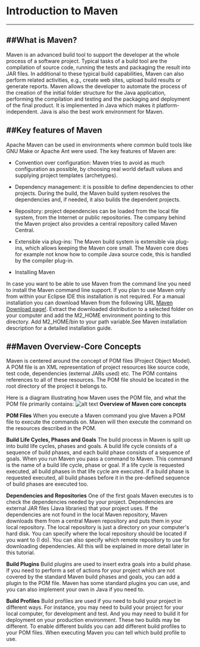 # Introduction to Maven
-------

 ##What is Maven?  
 ------------

Maven is an advanced build tool to support the developer at the whole process of a software project. Typical tasks of a build tool are the compilation of source code, running the tests and packaging the result into JAR files. In additional to these typical build capabilities, Maven can also perform related activities, e.g., create web sites, upload build results or generate reports.
Maven allows the developer to automate the process of the creation of the initial folder structure for the Java application, performing the compilation and testing and the packaging and deployment of the final product. It is implemented in Java which makes it platform-independent. Java is also the best work environment for Maven.

##Key features of Maven   
------------


Apache Maven can be used in environments where common build tools like GNU Make or Apache Ant were used. The key features of Maven are:


 -  Convention over configuration: Maven tries to avoid as much configuration as possible, by choosing real world default values and supplying project templates (archetypes).  

 - Dependency management: it is possible to define dependencies to other projects. During the build, the Maven build system resolves the dependencies and, if needed, it also builds the dependent projects.

 - Repository: project dependencies can be loaded from the local file system, from the Internet or public repositories. The company behind the Maven project also provides a central repository called Maven Central.


 - Extensible via plug-ins: The Maven build system is extensible via plug-ins, which allows keeping the Maven core small. The Maven core does for example not know how to compile Java source code, this is handled by the compiler plug-in.



 - Installing Maven  



In case you want to be able to use Maven from the command line you need to install the Maven command line support. If you plan to use Maven only from within your Eclipse IDE this installation is not required.
 For a manual installation you can download Maven from the following URL [Maven Download page!](http://maven.apache.org/download.cgi). Extract the downloaded distribution to a selected folder on your computer and add the M2_HOME environment pointing to this directory. Add M2_HOME/bin to your path variable.See Maven installation description for a detailed installation guide.


 ##Maven Overview-Core Concepts  
 --------

Maven is centered around the concept of POM files (Project Object Model). A POM file is an XML representation of project resources like source code, test code, dependencies (external JARs used) etc. The POM contains references to all of these resources. The POM file should be located in the root directory of the project it belongs to.

Here is a diagram illustrating how Maven uses the POM file, and what the POM file primarily contains:
![alt text](http://tutorials.jenkov.com/images/maven/maven-overview-1.png)
           **Overview of Maven core concepts**    


  **POM Files**
  When you execute a Maven command you give Maven a POM file to execute the commands on. Maven will then execute the command on the resources described in the POM.  

  **Build Life Cycles, Phases and Goals**
  The build process in Maven is split up into build life cycles, phases and goals. A build life cycle consists of a sequence of build phases, and each build phase consists of a sequence of goals. When you run Maven you pass a command to Maven. This command is the name of a build life cycle, phase or goal. If a life cycle is requested executed, all build phases in that life cycle are executed. If a build phase is requested executed, all build phases before it in the pre-defined sequence of build phases are executed too.  

  **Dependencies and Repositories**
  One of the first goals Maven executes is to check the dependencies needed by your project. Dependencies are external JAR files (Java libraries) that your project uses. If the dependencies are not found in the local Maven repository, Maven downloads them from a central Maven repository and puts them in your local repository. The local repository is just a directory on your computer's hard disk. You can specify where the local repository should be located if you want to (I do). You can also specify which remote repository to use for downloading dependencies. All this will be explained in more detail later in this tutorial.  

  **Build Plugins**
  Build plugins are used to insert extra goals into a build phase. If you need to perform a set of actions for your project which are not covered by the standard Maven build phases and goals, you can add a plugin to the POM file. Maven has some standard plugins you can use, and you can also implement your own in Java if you need to.  

  **Build Profiles**
  Build profiles are used if you need to build your project in different ways. For instance, you may need to build your project for your local computer, for development and test. And you may need to build it for deployment on your production environment. These two builds may be different. To enable different builds you can add different build profiles to your POM files. When executing Maven you can tell which build profile to use.
